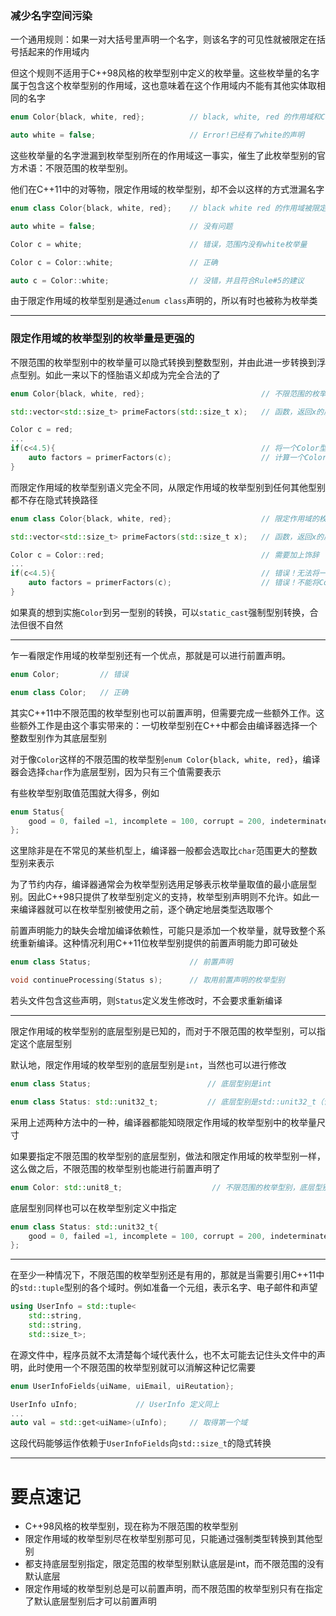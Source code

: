 ### 减少名字空间污染

一个通用规则：如果一对大括号里声明一个名字，则该名字的可见性就被限定在括号括起来的作用域内

但这个规则不适用于C++98风格的枚举型别中定义的枚举量。这些枚举量的名字属于包含这个枚举型别的作用域，这也意味着在这个作用域内不能有其他实体取相同的名字

```cpp
enum Color{black, white, red};          // black, white, red 的作用域和Color相同

auto white = false;                     // Error!已经有了white的声明

```

这些枚举量的名字泄漏到枚举型别所在的作用域这一事实，催生了此枚举型别的官方术语：不限范围的枚举型别。

他们在C++11中的对等物，限定作用域的枚举型别，却不会以这样的方式泄漏名字

```cpp
enum class Color{black, white, red};    // black white red 的作用域被限定在Color内

auto white = false;                     // 没有问题

Color c = white;                        // 错误，范围内没有white枚举量

Color c = Color::white;                 // 正确

auto c = Color::white;                  // 没错，并且符合Rule#5的建议
```

由于限定作用域的枚举型别是通过`enum class`声明的，所以有时也被称为枚举类

---

### 限定作用域的枚举型别的枚举量是更强的

不限范围的枚举型别中的枚举量可以隐式转换到整数型别，并由此进一步转换到浮点型别。如此一来以下的怪胎语义却成为完全合法的了

```cpp
enum Color{black, white, red};                          // 不限范围的枚举型别

std::vector<std::size_t> primeFactors(std::size_t x);   // 函数，返回x的质因数

Color c = red;
...
if(c<4.5){                                              // 将一个Color型别和double做比较
    auto factors = primerFactors(c);                    // 计算一个Color值的质因数
}
```

而限定作用域的枚举型别语义完全不同，从限定作用域的枚举型别到任何其他型别都不存在隐式转换路径

```cpp
enum class Color{black, white, red};                    // 限定作用域的枚举型别

std::vector<std::size_t> primeFactors(std::size_t x);   // 函数，返回x的质因数

Color c = Color::red;                                   // 需要加上饰辞
...
if(c<4.5){                                              // 错误！无法将一个Color型别和double做比较
    auto factors = primerFactors(c);                    // 错误！不能将Color参数传入要求std::size_t的函数
}
```

如果真的想到实施`Color`到另一型别的转换，可以`static_cast`强制型别转换，合法但很不自然

---

乍一看限定作用域的枚举型别还有一个优点，那就是可以进行前置声明。

```cpp
enum Color;         // 错误

enum class Color;   // 正确
```

其实C++11中不限范围的枚举型别也可以前置声明，但需要完成一些额外工作。这些额外工作是由这个事实带来的：一切枚举型别在C++中都会由编译器选择一个整数型别作为其底层型别

对于像`Color`这样的不限范围的枚举型别`enum Color{black, white, red}`，编译器会选择`char`作为底层型别，因为只有三个值需要表示

有些枚举型别取值范围就大得多，例如

```cpp
enum Status{
    good = 0, failed =1, incomplete = 100, corrupt = 200, indeterminate = 0xFFFFFFFF
};
```

这里除非是在不常见的某些机型上，编译器一般都会选取比`char`范围更大的整数型别来表示

为了节约内存，编译器通常会为枚举型别选用足够表示枚举量取值的最小底层型别。因此C++98只提供了枚举型别定义的支持，枚举型别声明则不允许。如此一来编译器就可以在枚举型别被使用之前，逐个确定地层类型选取哪个

前置声明能力的缺失会增加编译依赖性，可能只是添加一个枚举量，就导致整个系统重新编译。这种情况利用C++11位枚举型别提供的前置声明能力即可破处

```cpp
enum class Status;                      // 前置声明

void continueProcessing(Status s);      // 取用前置声明的枚举型别
```

若头文件包含这些声明，则`Status`定义发生修改时，不会要求重新编译

---

限定作用域的枚举型别的底层型别是已知的，而对于不限范围的枚举型别，可以指定这个底层型别

默认地，限定作用域的枚举型别的底层型别是`int`，当然也可以进行修改

```cpp
enum class Status;                          // 底层型别是int

enum class Status: std::unit32_t;           // 底层型别是std::unit32_t（该型别在<cstdint>中包含）
```

采用上述两种方法中的一种，编译器都能知晓限定作用域的枚举型别中的枚举量尺寸

如果要指定不限范围的枚举型别的底层型别，做法和限定作用域的枚举型别一样，这么做之后，不限范围的枚举型别也能进行前置声明了

```cpp
enum Color: std::unit8_t;                    // 不限范围的枚举型别，底层型别是std::unit8_t
```

底层型别同样也可以在枚举型别定义中指定

```cpp
enum class Status: std::unit32_t{
    good = 0, failed =1, incomplete = 100, corrupt = 200, indeterminate = 0xFFFFFFFF
};
```

---

在至少一种情况下，不限范围的枚举型别还是有用的，那就是当需要引用C++11中的`std::tuple`型别的各个域时。例如准备一个元组，表示名字、电子邮件和声望

```cpp
using UserInfo = std::tuple<
    std::string, 
    std::string, 
    std::size_t>;
```

在源文件中，程序员就不太清楚每个域代表什么，也不太可能去记住头文件中的声明，此时使用一个不限范围的枚举型别就可以消解这种记忆需要

```cpp
enum UserInfoFields{uiName, uiEmail, uiReutation};

UserInfo uInfo;             // UserInfo 定义同上
...
auto val = std::get<uiName>(uInfo);     // 取得第一个域
```

这段代码能够运作依赖于`UserInfoFields`向`std::size_t`的隐式转换

---

# 要点速记

- C++98风格的枚举型别，现在称为不限范围的枚举型别
- 限定作用域的枚举型别尽在枚举型别那可见，只能通过强制类型转换到其他型别
- 都支持底层型别指定，限定范围的枚举型别默认底层是int，而不限范围的没有默认底层
- 限定作用域的枚举型别总是可以前置声明，而不限范围的枚举型别只有在指定了默认底层型别后才可以前置声明
